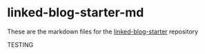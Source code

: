 # linked-blog-starter-md
These are the markdown files for the [linked-blog-starter](https://github.com/matthewwong525/linked-blog-starter) repository




TESTING